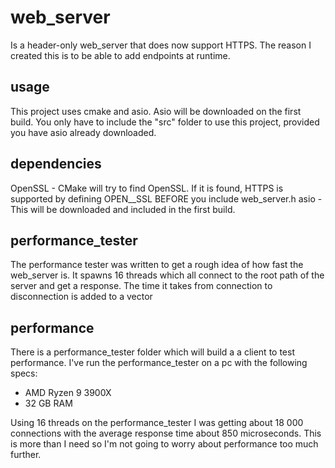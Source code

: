 web_server
==========
Is a header-only web_server that does now support HTTPS.
The reason I created this is to be able to add endpoints at runtime.

usage
-----
This project uses cmake and asio. Asio will be downloaded on the first build.
You only have to include the "src" folder to use this project, provided you have asio already downloaded.

dependencies
------------
OpenSSL - CMake will try to find OpenSSL. If it is found, HTTPS is supported by defining OPEN__SSL BEFORE you include web_server.h
asio - This will be downloaded and included in the first build.

performance_tester
------------------
The performance tester was written to get a rough idea of how fast the web_server is.
It spawns 16 threads which all connect to the root path of the server and get a response.
The time it takes from connection to disconnection is added to a vector

performance
-----------
There is a performance_tester folder which will build a a client to test performance.
I've run the performance_tester on a pc with the following specs:
- AMD Ryzen 9 3900X
- 32 GB RAM

Using 16 threads on the performance_tester I was getting about 18 000 connections with the average response time about 850 microseconds.
This is more than I need so I'm not going to worry about performance too much further.
